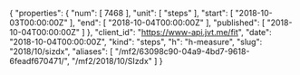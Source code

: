 {
  "properties": {
    "num": [
      7468
    ],
    "unit": [
      "steps"
    ],
    "start": [
      "2018-10-03T00:00:00Z"
    ],
    "end": [
      "2018-10-04T00:00:00Z"
    ],
    "published": [
      "2018-10-04T00:00:00Z"
    ]
  },
  "client_id": "https://www-api.jvt.me/fit",
  "date": "2018-10-04T00:00:00Z",
  "kind": "steps",
  "h": "h-measure",
  "slug": "2018/10/sizdx",
  "aliases": [
    "/mf2/63098c90-04a9-4bd7-9618-6feadf670471/",
    "/mf2/2018/10/SIzdx"
  ]
}
